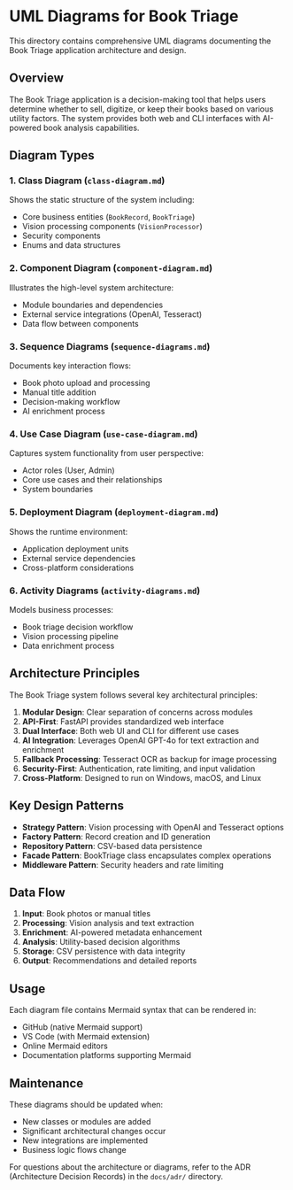 # UML Diagrams for Book Triage

This directory contains comprehensive UML diagrams documenting the Book Triage application architecture and design.

## Overview

The Book Triage application is a decision-making tool that helps users determine whether to sell, digitize, or keep their books based on various utility factors. The system provides both web and CLI interfaces with AI-powered book analysis capabilities.

## Diagram Types

### 1. Class Diagram (`class-diagram.md`)
Shows the static structure of the system including:
- Core business entities (`BookRecord`, `BookTriage`)
- Vision processing components (`VisionProcessor`)
- Security components
- Enums and data structures

### 2. Component Diagram (`component-diagram.md`)
Illustrates the high-level system architecture:
- Module boundaries and dependencies
- External service integrations (OpenAI, Tesseract)
- Data flow between components

### 3. Sequence Diagrams (`sequence-diagrams.md`)
Documents key interaction flows:
- Book photo upload and processing
- Manual title addition
- Decision-making workflow
- AI enrichment process

### 4. Use Case Diagram (`use-case-diagram.md`)
Captures system functionality from user perspective:
- Actor roles (User, Admin)
- Core use cases and their relationships
- System boundaries

### 5. Deployment Diagram (`deployment-diagram.md`)
Shows the runtime environment:
- Application deployment units
- External service dependencies
- Cross-platform considerations

### 6. Activity Diagrams (`activity-diagrams.md`)
Models business processes:
- Book triage decision workflow
- Vision processing pipeline
- Data enrichment process

## Architecture Principles

The Book Triage system follows several key architectural principles:

1. **Modular Design**: Clear separation of concerns across modules
2. **API-First**: FastAPI provides standardized web interface
3. **Dual Interface**: Both web UI and CLI for different use cases
4. **AI Integration**: Leverages OpenAI GPT-4o for text extraction and enrichment
5. **Fallback Processing**: Tesseract OCR as backup for image processing
6. **Security-First**: Authentication, rate limiting, and input validation
7. **Cross-Platform**: Designed to run on Windows, macOS, and Linux

## Key Design Patterns

- **Strategy Pattern**: Vision processing with OpenAI and Tesseract options
- **Factory Pattern**: Record creation and ID generation
- **Repository Pattern**: CSV-based data persistence
- **Facade Pattern**: BookTriage class encapsulates complex operations
- **Middleware Pattern**: Security headers and rate limiting

## Data Flow

1. **Input**: Book photos or manual titles
2. **Processing**: Vision analysis and text extraction
3. **Enrichment**: AI-powered metadata enhancement
4. **Analysis**: Utility-based decision algorithms
5. **Storage**: CSV persistence with data integrity
6. **Output**: Recommendations and detailed reports

## Usage

Each diagram file contains Mermaid syntax that can be rendered in:
- GitHub (native Mermaid support)
- VS Code (with Mermaid extension)
- Online Mermaid editors
- Documentation platforms supporting Mermaid

## Maintenance

These diagrams should be updated when:
- New classes or modules are added
- Significant architectural changes occur
- New integrations are implemented
- Business logic flows change

For questions about the architecture or diagrams, refer to the ADR (Architecture Decision Records) in the `docs/adr/` directory. 
